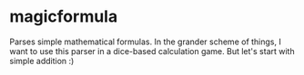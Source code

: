 magicformula
============

Parses simple mathematical formulas. In the grander scheme of things, I want 
to use this parser in a dice-based calculation game. But let's start with
simple addition :)

